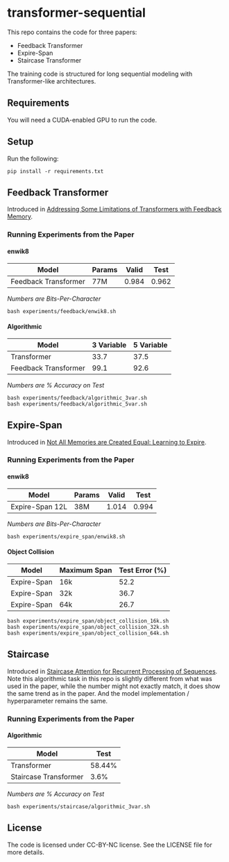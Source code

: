 # transformer-sequential

This repo contains the code for three papers:

- Feedback Transformer
- Expire-Span
- Staircase Transformer

The training code is structured for long sequential modeling with Transformer-like architectures.

## Requirements

You will need a CUDA-enabled GPU to run the code.

## Setup

Run the following:

```
pip install -r requirements.txt
```

## Feedback Transformer

Introduced in [Addressing Some Limitations of Transformers with Feedback Memory](https://arxiv.org/abs/2002.09402v3).

### Running Experiments from the Paper

#### enwik8

|Model|Params|Valid|Test|
|-|-|-|-|
|Feedback Transformer|77M|0.984|0.962|

_Numbers are Bits-Per-Character_

```
bash experiments/feedback/enwik8.sh
```

#### Algorithmic

|Model|3 Variable|5 Variable|
|-|-|-|
|Transformer|33.7|37.5|
|Feedback Transformer|99.1|92.6|

_Numbers are % Accuracy on Test_

```
bash experiments/feedback/algorithmic_3var.sh
bash experiments/feedback/algorithmic_5var.sh
```

## Expire-Span

Introduced in [Not All Memories are Created Equal: Learning to Expire](https://ai.facebook.com/research/publications/not-all-memories-are-created-equal).

### Running Experiments from the Paper

#### enwik8

|Model|Params|Valid|Test|
|-|-|-|-|
|Expire-Span 12L|38M|1.014|0.994|

_Numbers are Bits-Per-Character_

```
bash experiments/expire_span/enwik8.sh
```

#### Object Collision

|Model|Maximum Span|Test Error (%)|
|-|-|-|
|Expire-Span|16k|52.2|
|Expire-Span|32k|36.7|
|Expire-Span|64k|26.7|

```
bash experiments/expire_span/object_collision_16k.sh
bash experiments/expire_span/object_collision_32k.sh
bash experiments/expire_span/object_collision_64k.sh
```

## Staircase

Introduced in [Staircase Attention for Recurrent Processing of Sequences](https://arxiv.org/pdf/2106.04279.pdf).
Note this algorithmic task in this repo is slightly different from what was used in the paper, while the number might not exactly match, it does show the same trend as in the paper. And the model implementation / hyperparameter remains the same.

### Running Experiments from the Paper

#### Algorithmic

|Model|Test|
|-|-|
|Transformer|58.44%|
|Staircase Transformer| 3.6%|

_Numbers are % Accuracy on Test_

```
bash experiments/staircase/algorithmic_3var.sh
```

## License

The code is licensed under CC-BY-NC license. See the LICENSE file for more details.
